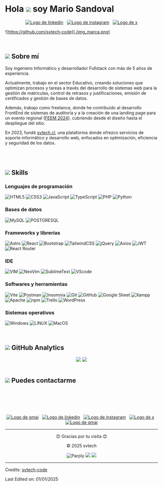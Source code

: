 
# <b>Hola <picture><img src="https://media.giphy.com/media/hvRJCLFzcasrR4ia7z/giphy.gif" width="35"></picture> soy Mario Sandoval</b>

<div align="center">
  <a href="https://www.linkedin.com/in/mario-sandoval-luengo-a059051b6" target="_blank" >
    <img src="https://img.shields.io/badge/LinkedIn-0077B5.svg?logo=linkedIn" alt="Logo de linkedin"></a>
  &nbsp;
  <a href="https://www.instagram.com/svtech_code/" target="_blank" >
    <img src="https://img.shields.io/badge/Follow-E4405F.svg?logo=instagram" alt="Logo de instagram"></a>
  &nbsp;
  <a href="https://x.com/svtech_code" target="_blank" >
    <img src="https://img.shields.io/badge/Follow-black.svg?logo=x" alt="Logo de x"></a>
</div>

![https://github.com/svtech-code](./img_marca.png)

<br>

## <picture><img src = "https://github.com/7oSkaaa/7oSkaaa/blob/main/Images/about_me.gif?raw=true" width="25"></picture><b> Sobre mí</b>
Soy ingeniero Informático y desarrollador Fullstack con más de 5 años de experiencia.

Actualmente, trabajo en el sector Educativo, creando soluciones que optimizan procesos y tareas a través del desarrollo de sistemas web para la gestión de matrículas, control de retrasos y justificaciones, emisión de certificados y gestión de bases de datos.

Además, trabajo como freelance, donde he contribuido al desarrollo FrontEnd de sistemas de auditoría y a la creación de una landing page para un evento regional ([FEEM 2024](https://feem.cl)), cubriendo desde el diseño hasta el despliegue del sitio.

En 2023, fundé [svtech.cl](https://svtech.cl), una plataforma donde ofrezco servicios de soporte informático y desarrollo web, enfocados en optimización, eficiencia y seguridad de los datos.

<br><br>

## <picture><img src="https://media2.giphy.com/media/QssGEmpkyEOhBCb7e1/giphy.gif" width="25"></picture><b> Skills</b>
### Lenguajes de programación
![HTML5](https://img.shields.io/badge/HTML5-E34F26.svg?logo=html5&logoColor=white)
![CSS3](https://img.shields.io/badge/CSS3-1572B6.svg?logo=css3&logoColor=white)
![JavaScript](https://img.shields.io/badge/JavaScript-%23323330.svg?logo=javascript&logoColor=%23F7DF1E)
![TypeScript](https://img.shields.io/badge/TypeScript-00273f.svg?logo=typescript)
![PHP](https://img.shields.io/badge/PHP-777BB4.svg?logo=php&logoColor=white)
![Python](https://img.shields.io/badge/Python%20-%2314354C.svg?logo=python&logoColor=yellow)

### Bases de datos
![MySQL](https://img.shields.io/badge/MySQL-%234479A1.svg?logo=mysql&logoColor=%23F29111)
![POSTGRESQL](https://img.shields.io/badge/PostgreSQL-316192.svg?logo=postgresql&logoColor=white) 


### Frameworks y librerías
![Astro](https://img.shields.io/badge/Astro-%23FF5D01.svg?logo=astro&logoColor=%23000000)
![React](https://img.shields.io/badge/React-222222.svg?logo=React&logoColor=61DAFB)
![Bootstrap](https://img.shields.io/badge/Bootstrap-%237952B3.svg?logo=Bootstrap&logoColor=white)
![TailwindCSS](https://img.shields.io/badge/tailwindcss-%2338B2AC.svg?logo=tailwind-css&logoColor=white)
![jQuery](https://img.shields.io/badge/jQuery-0769AD.svg?logo=jQuery&logoColor=white)
![Axios](https://img.shields.io/badge/Axios-5A29E4.svg?logo=Axios&logoColor=white)
![JWT](https://img.shields.io/badge/JWT-222222.svg?logo=JSON%20web%20tokens)
![React Router](https://img.shields.io/badge/React_Router-CA4245.svg?logo=react-router&logoColor=white)

### IDE
![VIM](https://img.shields.io/badge/VIM-%2311AB00.svg?logo=vim&logoColor=white)
![NeoVim](https://img.shields.io/badge/NeoVim-%2357A143.svg?logo=neovim&logoColor=white)
![SublimeText](https://img.shields.io/badge/sublime_text-%23575757.svg?logo=sublime-text&logoColor=important)
![VScode](https://img.shields.io/badge/Visual%20Studio%20Code-0078d7.svg?logo=visual-studio-code&logoColor=white)


### Softwares y herramientas
![Vite](https://img.shields.io/badge/vite-%23646CFF.svg?logo=vite&logoColor=%23FFD62E)
![Postman](https://img.shields.io/badge/Postman-FF6C37.svg?logo=postman&logoColor=white)
![Insomnia](https://img.shields.io/badge/Insomnia-5849BE.svg?logo=Insomnia&logoColor=white)
![Git](https://img.shields.io/badge/Git%20-%23F05033.svg?logo=git&logoColor=white)
![GitHub](https://img.shields.io/badge/GitHub-222222.svg?logo=github&logoColor=white)
![Google Sheet](https://img.shields.io/badge/Google%20Sheets%20-%2334A853.svg?logo=google%20sheets&logoColor=white)
![Xampp](https://img.shields.io/badge/Xampp-F37623.svg?logo=xampp&logoColor=white)
![Apache](https://img.shields.io/badge/Apache-D22128.svg?logo=Apache&logoColor=white)
![npm](https://img.shields.io/badge/npm-CB3837.svg?logo=npm&logoColor=white)
![Trello](https://img.shields.io/badge/-Trello-0079BF.svg?logo=Trello&logoColor=white)
![WordPress](https://img.shields.io/badge/WordPress-%23117AC9.svg?logo=WordPress&logoColor=white)


### Sistemas operativos
![Windows](https://img.shields.io/badge/Windows-0078D6.svg?logo=windows&logoColor=white)
![LINUX](https://img.shields.io/badge/Linux-FCC624.svg?logo=linux&logoColor=black)
![MacOS](https://img.shields.io/badge/MacOS-222222.svg?logo=apple&logoColor=white)


<br>

## <picture><img src="https://media.giphy.com/media/iY8CRBdQXODJSCERIr/giphy.gif" width="25"></picture><b> GitHub Analytics</b>
<div align="center">
  <img height="250em" src="https://github-readme-stats-eight-theta.vercel.app/api/top-langs/?username=svtech-code&layout=compact&langs_count=8&theme=tokyonight"/>
  <img height="250em" src="https://github-readme-stats-eight-theta.vercel.app/api?username=svtech-code&show_icons=true&theme=tokyonight&include_all_commits=true&count_private=true"/>
</div>

<br>

## <picture><img src='https://raw.githubusercontent.com/ShahriarShafin/ShahriarShafin/main/Assets/handshake.gif' width="50"></picture><b> Puedes contactarme</b>
<p align="center" style="margin-top: 100px;">
  <a href="https://svtech.cl" target="_blank">
    <img src="https://img.shields.io/badge/www.svtech.cl-045669?logo=Google-Chrome&logoColor=white" alt="Logo de gmai"></a>
  &nbsp;
  <a href="https://www.linkedin.com/in/mario-sandoval-luengo-a059051b6" target="_blank" >
    <img src="https://img.shields.io/badge/Mario_Sandoval-0077B5?logo=linkedIn" alt="Logo de linkedin"></a>
  &nbsp;
  <a href="https://www.instagram.com/svtech_code/" target="_blank" >
    <img src="https://img.shields.io/badge/svtech__code-E4405F?logo=instagram" alt="Logo de instagram"></a>
  &nbsp;
  <a href="https://x.com/svtech_code" target="_blank" >
    <img src="https://img.shields.io/badge/@svtech__code-black?logo=x" alt="Logo de x"></a>
  &nbsp;
  <a href="mailto:contacto@svtech.cl">
    <img src="https://img.shields.io/badge/contacto@svtech.cl-D14836?logo=Gmail&logoColor=white" alt="Logo de gmai"></a>
</p>

---

<p align="center">
  😊 Gracias por tu visita 😊
  <div align="center">
    © 2025 svtech
  </div>
  
</p>

<p align="center">
  <img src="https://komarev.com/ghpvc/?username=svtech-code" alt="Parply" />
    <a href="https://github.com/svtech-code/">
      <img src="https://img.shields.io/github/followers/svtech-code?style=flat-square?color=%234CC61E&label=GitHub%20Followers%20"/></a>
  <a href="https://github.com/Parply/">
    <img src="https://img.shields.io/github/last-commit/svtech-code/svtech-code?style=flat-square?color=red&label=Last%20Updated%20"/></a>
</p>

---

Credits: [svtech-code](https://github.com/svtech-code)

Last Edited on: 01/01/2025



